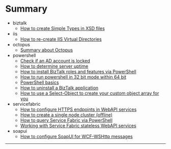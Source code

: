 ﻿# Summary

* biztalk
	* [How to create Simple Types in XSD files](./biztalk/create-simple-types-in-xsd.md)
* iis
	* [How to re-create IIS Virtual Directories](./iis/recreate-virtual-dirs.md)
* octopus
	* [Summary about Octopus](./octopus/octopus-info.md)
* powershell
	* [Check if an AD account is locked](./powershell/account-locked-status.md)
	* [How to determine server uptime](./powershell/get-server-uptime.md)
	* [How to install BizTalk roles and features via PowerShell](./powershell/install-biztalk-rolesfeatures.md)
	* [How to run powershell in 32 bit mode within 64 bit](./powershell/running-32bit-within-64bit.md)
	* [PowerShell basics](./powershell/the_basics.md)
	* [How to uninstall a BizTalk application](./powershell/uninstall-an-app.md)
	* [How to use a Select-Object to create your custom object array for you](./powershell/use-select-object-to-customise-array.md)
* servicefabric
	* [How to configure HTTPS endpoints in WebAPI services](./servicefabric/How-to-configure-https-endpoints.md)
	* [How to create a single node cluster (offline)](./servicefabric/How-to-create-single-node-cluster.md)
	* [How to query Service Fabric via PowerShell](./servicefabric/How-to-query-via-ps.md)
	* [Working with Service Fabric stateless WebAPI services](./servicefabric/Working-with-stateless-webapi-code.md)
* soapui
	* [How to configure SoapUI for WCF-WSHttp messages](./soapui/how-to-send-towcf-wshttp.md)

---


